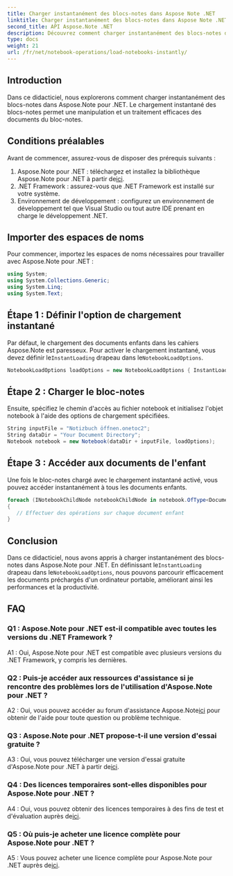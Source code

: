 ```yaml
---
title: Charger instantanément des blocs-notes dans Aspose Note .NET
linktitle: Charger instantanément des blocs-notes dans Aspose Note .NET
second_title: API Aspose.Note .NET
description: Découvrez comment charger instantanément des blocs-notes dans Aspose.Note pour .NET pour améliorer l'efficacité et la productivité du traitement des documents.
type: docs
weight: 21
url: /fr/net/notebook-operations/load-notebooks-instantly/
---
```

## Introduction

Dans ce didacticiel, nous explorerons comment charger instantanément des blocs-notes dans Aspose.Note pour .NET. Le chargement instantané des blocs-notes permet une manipulation et un traitement efficaces des documents du bloc-notes.

## Conditions préalables

Avant de commencer, assurez-vous de disposer des prérequis suivants :

1.  Aspose.Note pour .NET : téléchargez et installez la bibliothèque Aspose.Note pour .NET à partir de[ici](https://releases.aspose.com/note/net/).
2. .NET Framework : assurez-vous que .NET Framework est installé sur votre système.
3. Environnement de développement : configurez un environnement de développement tel que Visual Studio ou tout autre IDE prenant en charge le développement .NET.

## Importer des espaces de noms

Pour commencer, importez les espaces de noms nécessaires pour travailler avec Aspose.Note pour .NET :

```csharp
using System;
using System.Collections.Generic;
using System.Linq;
using System.Text;
```

## Étape 1 : Définir l'option de chargement instantané

 Par défaut, le chargement des documents enfants dans les cahiers Aspose.Note est paresseux. Pour activer le chargement instantané, vous devez définir le`InstantLoading` drapeau dans le`NotebookLoadOptions`.

```csharp
NotebookLoadOptions loadOptions = new NotebookLoadOptions { InstantLoading = true };
```

## Étape 2 : Charger le bloc-notes

Ensuite, spécifiez le chemin d'accès au fichier notebook et initialisez l'objet notebook à l'aide des options de chargement spécifiées.

```csharp
String inputFile = "Notizbuch öffnen.onetoc2";
String dataDir = "Your Document Directory";
Notebook notebook = new Notebook(dataDir + inputFile, loadOptions);
```

## Étape 3 : Accéder aux documents de l'enfant

Une fois le bloc-notes chargé avec le chargement instantané activé, vous pouvez accéder instantanément à tous les documents enfants.

```csharp
foreach (INotebookChildNode notebookChildNode in notebook.OfType<Document>()) 
{
   // Effectuer des opérations sur chaque document enfant
}
```

## Conclusion

 Dans ce didacticiel, nous avons appris à charger instantanément des blocs-notes dans Aspose.Note pour .NET. En définissant le`InstantLoading` drapeau dans le`NotebookLoadOptions`, nous pouvons parcourir efficacement les documents préchargés d'un ordinateur portable, améliorant ainsi les performances et la productivité.

## FAQ

### Q1 : Aspose.Note pour .NET est-il compatible avec toutes les versions du .NET Framework ?

A1 : Oui, Aspose.Note pour .NET est compatible avec plusieurs versions du .NET Framework, y compris les dernières.

### Q2 : Puis-je accéder aux ressources d'assistance si je rencontre des problèmes lors de l'utilisation d'Aspose.Note pour .NET ?

 A2 : Oui, vous pouvez accéder au forum d'assistance Aspose.Note[ici](https://forum.aspose.com/c/note/28) pour obtenir de l'aide pour toute question ou problème technique.

### Q3 : Aspose.Note pour .NET propose-t-il une version d'essai gratuite ?

 A3 : Oui, vous pouvez télécharger une version d'essai gratuite d'Aspose.Note pour .NET à partir de[ici](https://releases.aspose.com/).

### Q4 : Des licences temporaires sont-elles disponibles pour Aspose.Note pour .NET ?

 A4 : Oui, vous pouvez obtenir des licences temporaires à des fins de test et d'évaluation auprès de[ici](https://purchase.aspose.com/temporary-license/).

### Q5 : Où puis-je acheter une licence complète pour Aspose.Note pour .NET ?

 A5 : Vous pouvez acheter une licence complète pour Aspose.Note pour .NET auprès de[ici](https://purchase.aspose.com/buy).